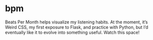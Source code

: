 bpm
===

Beats Per Month helps visualize my listening habits. At the moment, it’s Weird CSS, my first exposure to Flask, and practice with Python, but I’d eventually like it to evolve into something useful. Watch this space!
